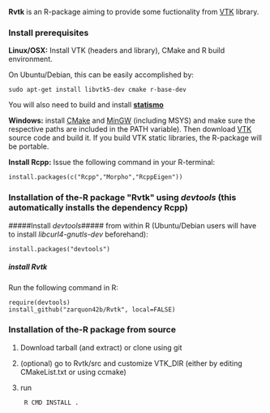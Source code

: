 __Rvtk__ is an R-package aiming to provide some fuctionality from [VTK](http://www.vtk.org) library.

### Install prerequisites ###

**Linux/OSX:** Install VTK (headers and library), CMake and R build environment.

On Ubuntu/Debian, this can be easily accomplished by:
	
	sudo apt-get install libvtk5-dev cmake r-base-dev


You will also need to build and install **[statismo](https://github.com/statismo/statismo)**


**Windows:** install [CMake](http://cmake.org/cmake/resources/software.html) and [MinGW](http://www.mingw.org/) (including MSYS) and make sure the respective paths are included in the PATH variable). Then download  [VTK](http://www.vtk.org/VTK/resources/software.html) source code and build it. If you build VTK static libraries, the R-package will be portable.



**Install Rcpp:** Issue the following command in your R-terminal:

	install.packages(c("Rcpp","Morpho","RcppEigen"))



### Installation of the-R package "Rvtk" using *devtools* (this automatically installs the dependency Rcpp) ###



#####Install *devtools*#####
from within R (Ubuntu/Debian users will have to install *libcurl4-gnutls-dev* beforehand):

        
	install.packages("devtools")


##### install *Rvtk* #####
Run the following command in R:
        
	require(devtools)
	install_github("zarquon42b/Rvtk", local=FALSE)
   
### Installation of the-R package from source ###

1. Download tarball (and extract) or clone using git

2. (optional) go to Rvtk/src and customize VTK_DIR (either by editing CMakeList.txt or using ccmake)

3. run 
 
		R CMD INSTALL .
